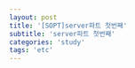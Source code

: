 ```yaml
---
layout: post
title: '[SOPT]server파트 첫번째'
subtitle: 'server파트 첫번째'
categories: 'study'
tags: 'etc'
---
```

